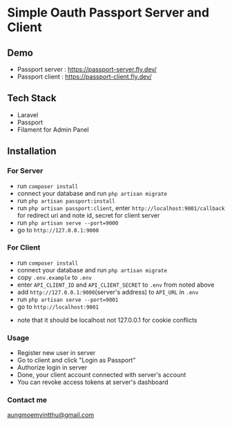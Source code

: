 # Simple Oauth Passport Server and Client

## Demo 
- Passport server : https://passport-server.fly.dev/
- Passport client : https://passport-client.fly.dev/


## Tech Stack
- Laravel
- Passport
- Filament for Admin Panel

## Installation
### For Server
- run `composer install`
- connect your database and run `php artisan migrate`
- run `php artisan passport:install`
- run `php artisan passport:client`, enter `http://localhost:9001/callback` for redirect uri and note id, secret for client server
- run `php artisan serve --port=9000`
- go to `http://127.0.0.1:9000`


### For Client
- run `composer install`
- connect your database and run `php artisan migrate`
- copy `.env.example` to `.env`
- enter `API_CLIENT_ID` and `API_CLIENT_SECRET` to `.env` from noted above
- add `http://127.0.0.1:9000`(server's address) to `API_URL` in `.env`
- run `php artisan serve --port=9001`
- go to `http://localhost:9001`
* note that it should be localhost not 127.0.0.1 for cookie conflicts


### Usage
- Register new user in server
- Go to client and click "Login as Passport"
- Authorize login in server
- Done, your client account connected with server's account
- You can revoke access tokens at server's dashboard

### Contact me
aungmoemyintthu@gmail.com


